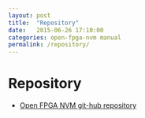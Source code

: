 ```yaml
---
layout: post
title:  "Repository"
date:   2015-06-26 17:10:00
categories: open-fpga-nvm manual
permalink: /repository/
---
```


# Repository
* [Open FPGA NVM git-hub repository](https://github.com/open-fpga-nvm)